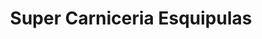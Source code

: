 ---
title: "Super Carniceria Esquipulas"
url: /san-miguel-petapa/super-carniceria-esquipulas/
shop: Metzgerei
---